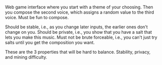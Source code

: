 Web game interface where you start with a theme of your choosing.
Then you compose the second voice, which assigns a random value to the third voice.
Must be fun to compose.

Should be stable, i.e., as you change later inputs, the earlier ones don't change on you.
Should be private, i.e., you show that you have a salt that lets you make this music.
Must not be brute forceable, i.e., you can't just try salts until you get the composition you want.

These are the 3 properties that will be hard to balance. Stability, privacy, and mining difficulty.